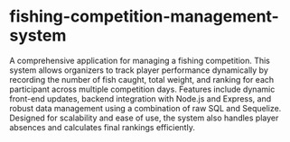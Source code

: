 # fishing-competition-management-system
A comprehensive application for managing a fishing competition.
This system allows organizers to track player performance dynamically by recording the number of fish caught, total weight, and ranking for each participant across multiple competition days. Features include dynamic front-end updates, backend integration with Node.js and Express, and robust data management using a combination of raw SQL and Sequelize. Designed for scalability and ease of use, the system also handles player absences and calculates final rankings efficiently.
